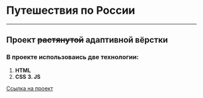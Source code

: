 # Путешествия по России
------

## Проект ~~растянутой~~ __адаптивной__ вёрстки

### В проекте использоваись две технологии:

1. **HTML**
2. **CSS**
**__3. JS__**

[Ссылка на проект](https://www.yandex.ru "Мой проект!")